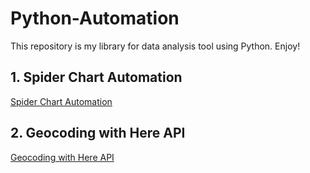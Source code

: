 # Python-Automation
This repository is my library for data analysis tool using Python. Enjoy!


## 1. Spider Chart Automation

<a href="https://github.com/nooglersoon/Python-Automation/blob/main/spider_chart.py"> Spider Chart Automation </a>

## 2. Geocoding with Here API

<a href="https://github.com/nooglersoon/Python-Automation/blob/main/geocoding.py"> Geocoding with Here API </a>
